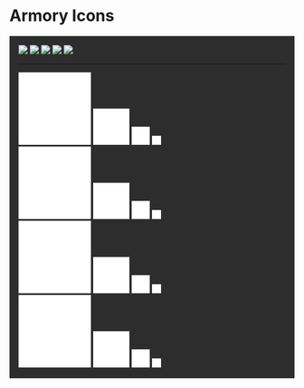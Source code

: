 # Armory Icons
<div style="background: #2D2D2D; padding: 1rem;">
<!-- <div style="padding: 0;"> -->
    <div title="exported">
        <img src="out/bundle.png" height="16">
        <img src="out/canvas.png" height="16">
        <img src="out/haxe.png" height="16">
        <img src="out/nodes.png" height="16">
        <img src="out/wasm.png" height="16">
    </div>
    <hr>
    <div title="bundle">
        <img src="src/bundle.svg" height="128">
        <img src="src/bundle.svg" height="64">
        <img src="src/bundle.svg" height="32">
        <img src="src/bundle.svg" height="16">
    </div>
    <div title="canvas">
        <img src="src/canvas.svg" height="128">
        <img src="src/canvas.svg" height="64">
        <img src="src/canvas.svg" height="32">
        <img src="src/canvas.svg" height="16">
    </div>
    <div title="haxe">
        <img src="src/haxe.svg" height="128">
        <img src="src/haxe.svg" height="64">
        <img src="src/haxe.svg" height="32">
        <img src="src/haxe.svg" height="16">
    </div>
    <div title="nodes">
        <img src="src/nodes.svg" height="128">
        <img src="src/nodes.svg" height="64">
        <img src="src/nodes.svg" height="32">
        <img src="src/nodes.svg" height="16">
    </div>
    <!-- <img src="preview.png"> -->
</div>
